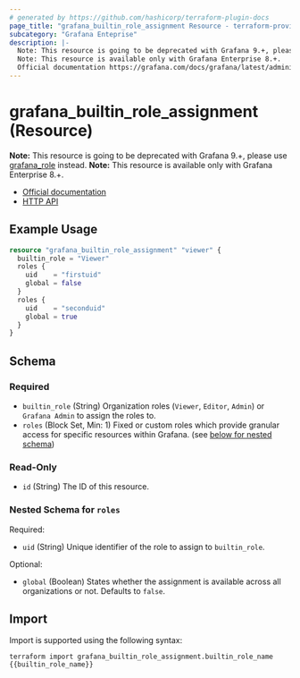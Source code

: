```yaml
---
# generated by https://github.com/hashicorp/terraform-plugin-docs
page_title: "grafana_builtin_role_assignment Resource - terraform-provider-grafana"
subcategory: "Grafana Enteprise"
description: |-
  Note: This resource is going to be deprecated with Grafana 9.+, please use grafana_role https://registry.terraform.io/providers/grafana/grafana/latest/docs/resources/role instead.
  Note: This resource is available only with Grafana Enterprise 8.+.
  Official documentation https://grafana.com/docs/grafana/latest/administration/roles-and-permissions/access-control/HTTP API https://grafana.com/docs/grafana/latest/developers/http_api/access_control/
---
```


# grafana_builtin_role_assignment (Resource)

**Note:** This resource is going to be deprecated with Grafana 9.+, please use [grafana_role](https://registry.terraform.io/providers/grafana/grafana/latest/docs/resources/role) instead.
**Note:** This resource is available only with Grafana Enterprise 8.+.

* [Official documentation](https://grafana.com/docs/grafana/latest/administration/roles-and-permissions/access-control/)
* [HTTP API](https://grafana.com/docs/grafana/latest/developers/http_api/access_control/)

## Example Usage

```terraform
resource "grafana_builtin_role_assignment" "viewer" {
  builtin_role = "Viewer"
  roles {
    uid    = "firstuid"
    global = false
  }
  roles {
    uid    = "seconduid"
    global = true
  }
}
```

<!-- schema generated by tfplugindocs -->
## Schema

### Required

- `builtin_role` (String) Organization roles (`Viewer`, `Editor`, `Admin`) or `Grafana Admin` to assign the roles to.
- `roles` (Block Set, Min: 1) Fixed or custom roles which provide granular access for specific resources within Grafana. (see [below for nested schema](#nestedblock--roles))

### Read-Only

- `id` (String) The ID of this resource.

<a id="nestedblock--roles"></a>
### Nested Schema for `roles`

Required:

- `uid` (String) Unique identifier of the role to assign to `builtin_role`.

Optional:

- `global` (Boolean) States whether the assignment is available across all organizations or not. Defaults to `false`.

## Import

Import is supported using the following syntax:

```shell
terraform import grafana_builtin_role_assignment.builtin_role_name {{builtin_role_name}}
```

